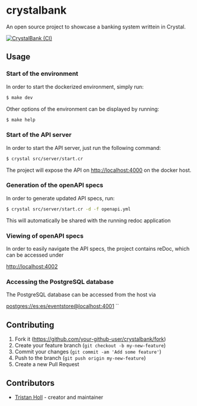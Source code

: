# crystalbank

An open source project to showcase a banking system writtein in Crystal.

[![CrystalBank (CI)](https://github.com/Crystal-Bank/crystalbank/actions/workflows/ci.yml/badge.svg)](https://github.com/Crystal-Bank/crystalbank/actions/workflows/ci.yml)

## Usage

### Start of the environment

In order to start the dockerized environment, simply run:
```bash
$ make dev
```

Other options of the environment can be displayed by running:
```bash
$ make help
```

### Start of the API server

In order to start the API server, just run the following command:

```bash
$ crystal src/server/start.cr
```

The project will expose the API on [http://localhost:4000](http://localhost:4000) on the docker host.

### Generation of the openAPI specs

In order to generate updated API specs, run:

```bash 
$ crystal src/server/start.cr -d -f openapi.yml 
```

This will automatically be shared with the running redoc application

### Viewing of openAPI specs

In order to easily navigate the API specs, the project contains reDoc, which can be accessed under 

[http://localhost:4002](http://localhost:4002)

### Accessing the PostgreSQL database

The PostgreSQL database can be accessed from the host via 

[postgres://es:es/eventstore@localhost:4001](postgres://es:es/eventstore@localhost:4001)
``


## Contributing

1. Fork it (<https://github.com/your-github-user/crystalbank/fork>)
2. Create your feature branch (`git checkout -b my-new-feature`)
3. Commit your changes (`git commit -am 'Add some feature'`)
4. Push to the branch (`git push origin my-new-feature`)
5. Create a new Pull Request

## Contributors

- [Tristan Holl](https://github.com/tristanholl) - creator and maintainer
